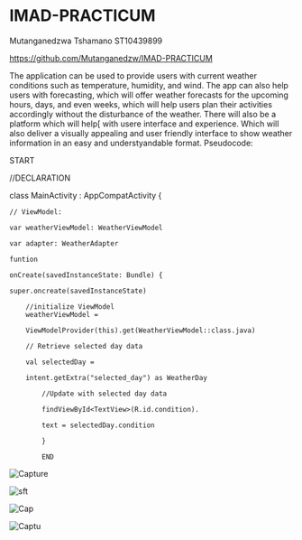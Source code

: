 # IMAD-PRACTICUM
Mutanganedzwa Tshamano
ST10439899

https://github.com/Mutanganedzw/IMAD-PRACTICUM

The application can be used to provide users with current weather conditions such as temperature, humidity, and wind. The app can also help users with forecasting, which will offer weather forecasts for the upcoming hours, days, and even weeks, which will help users plan their activities accordingly without the disturbance of the weather.
There will also be a platform which will help[ with usere interface and experience.
Which will also deliver a visually appealing and user friendly interface to show weather information in an easy and understyandable format.
Pseudocode:

START

//DECLARATION

class MainActivity : AppCompatActivity
{

    // ViewModel:
    
    var weatherViewModel: WeatherViewModel
    
    var adapter: WeatherAdapter

    funtion

    onCreate(savedInstanceState: Bundle) {

    super.oncreate(savedInstanceState)

        //initialize ViewModel
        weatherViewModel = 

        ViewModelProvider(this).get(WeatherViewModel::class.java)

        // Retrieve selected day data
        
        val selectedDay = 

        intent.getExtra("selected_day") as WeatherDay

            //Update with selected day data

            findViewById<TextView>(R.id.condition).

            text = selectedDay.condition

            }

            END

 ![Capture](https://github.com/Mutanganedzw/IMAD-PRACTICUM/assets/166540448/2e043626-b618-4090-9cad-8a3550f19e0d)
           
![sft](https://github.com/Mutanganedzw/IMAD-PRACTICUM/assets/166540448/81812a08-a070-4644-af6b-e3c78233ed5c)

![Cap](https://github.com/Mutanganedzw/IMAD-PRACTICUM/assets/166540448/046e77ed-5ab5-45fa-8c9c-fcd1c8b34bc6)
    
![Captu](https://github.com/Mutanganedzw/IMAD-PRACTICUM/assets/166540448/1c1ca7c4-835d-4c83-8bc5-7af285e6f465)
